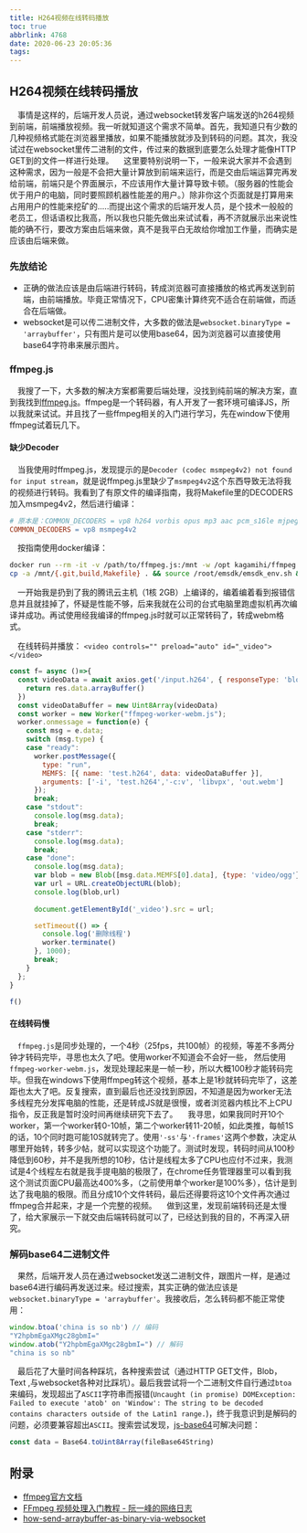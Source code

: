 ```yaml
---
title: H264视频在线转码播放
toc: true
abbrlink: 4768
date: 2020-06-23 20:05:36
tags:
---
```


## H264视频在线转码播放

&emsp;事情是这样的，后端开发人员说，通过websocket转发客户端发送的h264视频到前端，前端播放视频。我一听就知道这个需求不简单。首先，我知道只有少数的几种视频格式能在浏览器里播放，如果不能播放就涉及到转码的问题。其次，我没试过在websocket里传二进制的文件，传过来的数据到底要怎么处理才能像HTTP GET到的文件一样进行处理。
&emsp;这里要特别说明一下，一般来说大家并不会遇到这种需求，因为一般是不会把大量计算放到前端来运行，而是交由后端运算完再发给前端，前端只是个界面展示，不应该用作大量计算导致卡顿。（服务器的性能会优于用户的电脑，同时要照顾机器性能差的用户。）除非你这个页面就是打算用来占用用户的性能来挖矿的.....而提出这个需求的后端开发人员，是个技术一般般的老员工，但话语权比我高，所以我也只能先做出来试试看，再不济就展示出来说性能的确不行，要改方案由后端来做，真不是我平白无故给你增加工作量，而确实是应该由后端来做。

### 先放结论
- 正确的做法应该是由后端进行转码，转成浏览器可直接播放的格式再发送到前端，由前端播放。毕竟正常情况下，CPU密集计算终究不适合在前端做，而适合在后端做。
- websocket是可以传二进制文件，大多数的做法是`websocket.binaryType = 'arraybuffer'`，只有图片是可以使用base64，因为浏览器可以直接使用base64字符串来展示图片。


### ffmpeg.js
&emsp;我搜了一下，大多数的解决方案都需要后端处理，没找到纯前端的解决方案，直到我找到[ffmpeg.js](https://github.com/Kagami/ffmpeg.js)。ffmpeg是一个转码器，有人开发了一套环境可编译JS，所以我就来试试。并且找了一些ffmpeg相关的入门进行学习，先在window下使用ffmpeg试着玩几下。


#### 缺少Decoder
&emsp;当我使用时ffmpeg.js，发现提示的是`Decoder (codec msmpeg4v2) not found for input stream`，就是说ffmpeg.js里缺少了`msmpeg4v2`这个东西导致无法将我的视频进行转码。我看到了有原文件的编译指南，我将Makefile里的DECODERS加入msmpeg4v2，然后进行编译：
```Makefile
# 原本是：COMMON_DECODERS = vp8 h264 vorbis opus mp3 aac pcm_s16le mjpeg png
COMMON_DECODERS = vp8 msmpeg4v2
```
&emsp;按指南使用docker编译：
```bash
docker run --rm -it -v /path/to/ffmpeg.js:/mnt -w /opt kagamihi/ffmpeg.js
cp -a /mnt/{.git,build,Makefile} . && source /root/emsdk/emsdk_env.sh && make && cp ffmpeg*.js /mnt
```
&emsp;一开始我是扔到了我的腾讯云主机（1核 2GB）上编译的，编着编着看到报错信息并且就挂掉了，怀疑是性能不够，后来我就在公司的台式电脑里跑虚拟机再次编译并成功。再试使用经我编译的ffmpeg.js时就可以正常转码了，转成webm格式。

&emsp;在线转码并播放：
`<video controls="" preload="auto" id="_video"></video>`
```js
const f= async ()=>{
  const videoData = await axios.get('/input.h264', { responseType: 'blob' }).then(res => {
    return res.data.arrayBuffer()
  })
  const videoDataBuffer = new Uint8Array(videoData)
  const worker = new Worker("ffmpeg-worker-webm.js");
  worker.onmessage = function(e) {
    const msg = e.data;
    switch (msg.type) {
    case "ready":
      worker.postMessage({
        type: "run", 
        MEMFS: [{ name: 'test.h264', data: videoDataBuffer }],
        arguments: ['-i', 'test.h264','-c:v', 'libvpx', 'out.webm']
      });
      break;
    case "stdout":
      console.log(msg.data);
      break;
    case "stderr":
      console.log(msg.data);
      break;
    case "done":
      console.log(msg.data);
      var blob = new Blob([msg.data.MEMFS[0].data], {type: 'video/ogg'});
      var url = URL.createObjectURL(blob);
      console.log(blob,url)
      
      document.getElementById('_video').src = url;

      setTimeout(() => {
        console.log('删除线程')
        worker.terminate()
      }, 1000);
      break;
    }
  };
}

f()
```

#### 在线转码慢
&emsp;`ffmpeg.js`是同步处理的，一个4秒（25fps，共100帧）的视频，等差不多两分钟才转码完毕，寻思也太久了吧。使用worker不知道会不会好一些， 然后使用`ffmpeg-worker-webm.js`，发现处理起来是一帧一秒，所以大概100秒才能转码完毕。但我在windows下使用ffmpeg转这个视频，基本上是1秒就转码完毕了，这差距也太大了吧。反复搜索，直到最后也还没找到原因，不知道是因为worker无法多线程充分发挥电脑的性能，还是转成JS就是很慢，或者浏览器内核比不上CPU指令，反正我是暂时没时间再继续研究下去了。
&emsp;我寻思，如果我同时开10个worker，第一个worker转0-10帧，第二个worker转11-20帧，如此类推，每帧1S的话，10个同时跑可能10S就转完了。使用`'-ss'`与`'-frames'`这两个参数，决定从哪里开始转，转多少帖，就可以实现这个功能了。测试时发现，转码时间从100秒降低到60秒，并不是我所想的10秒，估计是线程太多了CPU也应付不过来，我测试是4个线程左右就是我手提电脑的极限了，在chrome任务管理器里可以看到我这个测试页面CPU最高达400%多，（之前使用单个worker是100%多），估计是到达了我电脑的极限。而且分成10个文件转码，最后还得要将这10个文件再次通过ffmpeg合并起来，才是一个完整的视频。
&emsp;做到这里，发现前端转码还是太慢了，给大家展示一下就交由后端转码就可以了，已经达到我的目的，不再深入研究。

### 解码base64二进制文件
&emsp;果然，后端开发人员在通过websocket发送二进制文件，跟图片一样，是通过base64进行编码再发送过来。经过搜索，其实正确的做法应该是`websocket.binaryType = 'arraybuffer'`。我接收后，怎么转码都不能正常使用：
```js
window.btoa('china is so nb') // 编码
"Y2hpbmEgaXMgc28gbmI="
window.atob("Y2hpbmEgaXMgc28gbmI=") // 解码
"china is so nb"
```
&emsp;最后花了大量时间各种踩坑，各种搜索尝试（通过HTTP GET文件，Blob，Text ,与websocket各种对比踩坑）。最后我尝试将一个二进制文件自行通过`btoa`来编码，发现超出了`ASCII`字符串而报错(`Uncaught (in promise) DOMException: Failed to execute 'atob' on 'Window': The string to be decoded contains characters outside of the Latin1 range.`)，终于我意识到是解码的问题，必须要兼容超出`ASCII`。搜索尝试发现，[js-base64](https://github.com/dankogai/js-base64)可解决问题：
```js
const data = Base64.toUint8Array(fileBase64String)
```

## 附录
- [ffmpeg官方文档](https://ffmpeg.org/ffmpeg.html)
- [FFmpeg 视频处理入门教程 - 阮一峰的网络日志](http://www.ruanyifeng.com/blog/2020/01/ffmpeg.html)
- [how-send-arraybuffer-as-binary-via-websocket](https://stackoverflow.com/questions/9546437/how-send-arraybuffer-as-binary-via-websocket/11426037)
